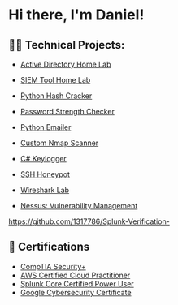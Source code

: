 <h1>Hi there, I'm Daniel!</h1>

<h2>👨‍💻 Technical Projects:</h2>


- [Active Directory Home Lab](https://github.com/1317786/ActiveDirectoryLab)

- [SIEM Tool Home Lab](https://github.com/1317786/SIEMHomeLab)
  
- [Python Hash Cracker](https://github.com/1317786/Python-Hash-Cracker)

- [Password Strength Checker](https://github.com/1317786/Password-Strength-Checker)

- [Python Emailer](https://github.com/1317786/Python-Emailer-)

- [Custom Nmap Scanner](https://github.com/1317786/Custom-Nmap-Scanner)

- [C# Keylogger](https://github.com/1317786/Keylogger)

- [SSH Honeypot](https://github.com/1317786/SSH-Honeypot)

- [Wireshark Lab](https://github.com/1317786/Wireshark-Lab)

- [Nessus: Vulnerability Management](https://github.com/1317786/Nessus-Vulnerability-Management)






https://github.com/1317786/Splunk-Verification-


  

<h2>📝 Certifications</h2>



- [CompTIA Security+](https://github.com/1317786/Security-Verification)
- [AWS Certified Cloud Practitioner](https://cp.certmetrics.com/amazon/en/public/verify/credential/61470c670a794788ab9422008cc2beb8)
- [Splunk Core Certified Power User](https://www.credly.com/badges/d07c7860-166f-4133-bd0e-1eb76f7449c6v)
- [Google Cybersecurity Certificate](https://www.credly.com/badges/aba3ca12-6933-42ec-8a87-e0061fe98b4b/public_url)




